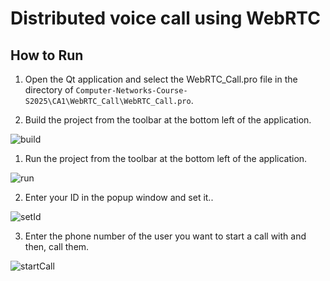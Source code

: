# Distributed voice call using WebRTC

## How to Run

1. Open the Qt application and select the WebRTC_Call.pro file in the directory of `Computer-Networks-Course-S2025\CA1\WebRTC_Call\WebRTC_Call.pro`.

2. Build the project from the toolbar at the bottom left of the application.

![build](https://github.com/MobinaMhr/Computer-Networks-Course-S2025/tree/main/CA1/WebRTC_Call/assets/build.png)

1. Run the project from the toolbar at the bottom left of the application.

![run](https://github.com/MobinaMhr/Computer-Networks-Course-S2025/tree/main/CA1/WebRTC_Call/assets/run.png)

2. Enter your ID in the popup window and set it..

![setId](https://github.com/MobinaMhr/Computer-Networks-Course-S2025/tree/main/CA1/WebRTC_Call/assets/setId.png)

3. Enter the phone number of the user you want to start a call with and then, call them.

![startCall](https://github.com/MobinaMhr/Computer-Networks-Course-S2025/tree/main/CA1/WebRTC_Call/assets/startCall.png)
